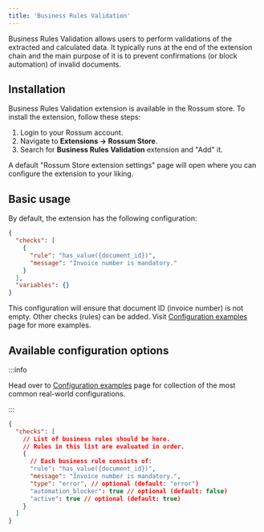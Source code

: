 ```yaml
---
title: 'Business Rules Validation'
---
```


Business Rules Validation allows users to perform validations of the extracted and calculated data. It typically runs at the end of the extension chain and the main purpose of it is to prevent confirmations (or block automation) of invalid documents.

<!-- TODO: create a page (guide) describing how does chaining of extensions work! -->

## Installation

Business Rules Validation extension is available in the Rossum store. To install the extension, follow these steps:

1. Login to your Rossum account.
1. Navigate to **Extensions → Rossum Store**.
1. Search for **Business Rules Validation** extension and "Add" it.

A default "Rossum Store extension settings" page will open where you can configure the extension to your liking.

## Basic usage

By default, the extension has the following configuration:

```json
{
  "checks": [
    {
      "rule": "has_value({document_id})",
      "message": "Invoice number is mandatory."
    }
  ],
  "variables": {}
}
```

This configuration will ensure that document ID (invoice number) is not empty. Other checks (rules) can be added. Visit [Configuration examples](./configuration-examples.md) page for more examples.

## Available configuration options

:::info

Head over to [Configuration examples](./configuration-examples.md) page for collection of the most common real-world configurations.

:::

```json
{
  "checks": [
    // List of business rules should be here.
    // Rules in this list are evaluated in order.
    {
      // Each business rule consists of:
      "rule": "has_value({document_id})",
      "message": "Invoice number is mandatory.",
      "type": "error", // optional (default: "error")
      "automation_blocker": true // optional (default: false)
      "active": true // optional (default: true)
    }
  ]
}
```
